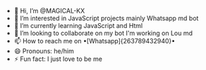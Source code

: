 - 👋 Hi, I’m @MAGICAL-KX
- 👀 I’m interested in JavaScript projects mainly Whatsapp md bot
- 🌱 I’m currently learning JavaScript and Html
- 💞️ I’m looking to collaborate on my bot I'm working on Lou md 
- 📫 How to reach me on •[Whatsapp]{263789432940}•
- 😄 Pronouns: he/him
- ⚡ Fun fact: I just love to be me

<!---
MAGICAL-KX/MAGICAL-KX is a ✨ special ✨ repository because its `README.md` (this file) appears on your GitHub profile.
You can click the Preview link to take a look at your changes.
--->

